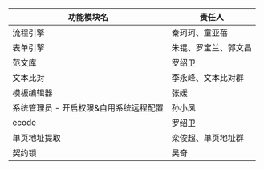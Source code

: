 
| 功能模块名 | 责任人 |
| ---- | ---- |
| 流程引擎 | 秦珂珂、童亚蓓 |
| 表单引擎 | 朱锟、罗宝兰、郭文昌 |
| 范文库 | 罗绍卫 |
| 文本比对 | 李永峰、文本比对群 |
| 模板编辑器 | 张媛 |
| 系统管理员 - 开启权限&自用系统远程配置 | 孙小凤 |
| ecode | 罗绍卫 |
| 单页地址提取 | 栾俊超、单页地址群 |
| 契约锁 | 吴奇 |
